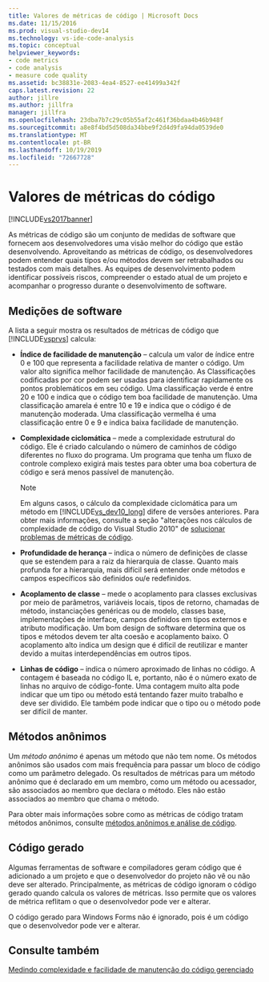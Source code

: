 ```yaml
---
title: Valores de métricas de código | Microsoft Docs
ms.date: 11/15/2016
ms.prod: visual-studio-dev14
ms.technology: vs-ide-code-analysis
ms.topic: conceptual
helpviewer_keywords:
- code metrics
- code analysis
- measure code quality
ms.assetid: bc38831e-2083-4ea4-8527-ee41499a342f
caps.latest.revision: 22
author: jillre
ms.author: jillfra
manager: jillfra
ms.openlocfilehash: 23dba7b7c29c05b55af2c461f36bdaa4b46b948f
ms.sourcegitcommit: a8e8f4bd5d508da34bbe9f2d4d9fa94da0539de0
ms.translationtype: MT
ms.contentlocale: pt-BR
ms.lasthandoff: 10/19/2019
ms.locfileid: "72667728"
---
```

# <a name="code-metrics-values"></a>Valores de métricas do código
[!INCLUDE[vs2017banner](../includes/vs2017banner.md)]

As métricas de código são um conjunto de medidas de software que fornecem aos desenvolvedores uma visão melhor do código que estão desenvolvendo. Aproveitando as métricas de código, os desenvolvedores podem entender quais tipos e/ou métodos devem ser retrabalhados ou testados com mais detalhes. As equipes de desenvolvimento podem identificar possíveis riscos, compreender o estado atual de um projeto e acompanhar o progresso durante o desenvolvimento de software.

## <a name="software-measurements"></a>Medições de software
 A lista a seguir mostra os resultados de métricas de código que [!INCLUDE[vsprvs](../includes/vsprvs-md.md)] calcula:

- **Índice de facilidade de manutenção** – calcula um valor de índice entre 0 e 100 que representa a facilidade relativa de manter o código. Um valor alto significa melhor facilidade de manutenção. As Classificações codificadas por cor podem ser usadas para identificar rapidamente os pontos problemáticos em seu código. Uma classificação verde é entre 20 e 100 e indica que o código tem boa facilidade de manutenção. Uma classificação amarela é entre 10 e 19 e indica que o código é de manutenção moderada. Uma classificação vermelha é uma classificação entre 0 e 9 e indica baixa facilidade de manutenção.

- **Complexidade ciclomática** – mede a complexidade estrutural do código. Ele é criado calculando o número de caminhos de código diferentes no fluxo do programa. Um programa que tenha um fluxo de controle complexo exigirá mais testes para obter uma boa cobertura de código e será menos passível de manutenção.

    > [!NOTE]
    > Em alguns casos, o cálculo da complexidade ciclomática para um método em [!INCLUDE[vs_dev10_long](../includes/vs-dev10-long-md.md)] difere de versões anteriores. Para obter mais informações, consulte a seção "alterações nos cálculos de complexidade de código do Visual Studio 2010" de [solucionar problemas de métricas de código](../code-quality/troubleshooting-code-metrics-issues.md).

- **Profundidade de herança** – indica o número de definições de classe que se estendem para a raiz da hierarquia de classe. Quanto mais profunda for a hierarquia, mais difícil será entender onde métodos e campos específicos são definidos ou/e redefinidos.

- **Acoplamento de classe** – mede o acoplamento para classes exclusivas por meio de parâmetros, variáveis locais, tipos de retorno, chamadas de método, instanciações genéricas ou de modelo, classes base, implementações de interface, campos definidos em tipos externos e atributo modificação. Um bom design de software determina que os tipos e métodos devem ter alta coesão e acoplamento baixo. O acoplamento alto indica um design que é difícil de reutilizar e manter devido a muitas interdependências em outros tipos.

- **Linhas de código** – indica o número aproximado de linhas no código. A contagem é baseada no código IL e, portanto, não é o número exato de linhas no arquivo de código-fonte. Uma contagem muito alta pode indicar que um tipo ou método está tentando fazer muito trabalho e deve ser dividido. Ele também pode indicar que o tipo ou o método pode ser difícil de manter.

## <a name="anonymous-methods"></a>Métodos anônimos
 Um *método anônimo* é apenas um método que não tem nome. Os métodos anônimos são usados com mais frequência para passar um bloco de código como um parâmetro delegado. Os resultados de métricas para um método anônimo que é declarado em um membro, como um método ou acessador, são associados ao membro que declara o método. Eles não estão associados ao membro que chama o método.

 Para obter mais informações sobre como as métricas de código tratam métodos anônimos, consulte [métodos anônimos e análise de código](../code-quality/anonymous-methods-and-code-analysis.md).

## <a name="generated-code"></a>Código gerado
 Algumas ferramentas de software e compiladores geram código que é adicionado a um projeto e que o desenvolvedor do projeto não vê ou não deve ser alterado. Principalmente, as métricas de código ignoram o código gerado quando calcula os valores de métricas. Isso permite que os valores de métrica reflitam o que o desenvolvedor pode ver e alterar.

 O código gerado para Windows Forms não é ignorado, pois é um código que o desenvolvedor pode ver e alterar.

## <a name="see-also"></a>Consulte também
 [Medindo complexidade e facilidade de manutenção do código gerenciado](../code-quality/measuring-complexity-and-maintainability-of-managed-code.md)
